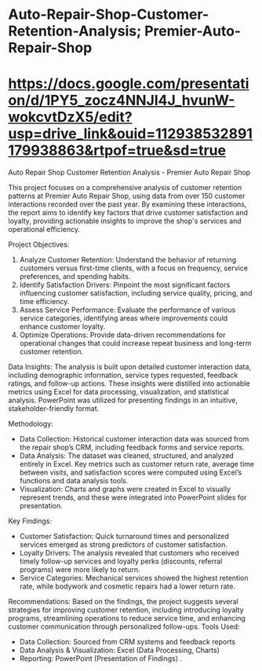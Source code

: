 # Auto-Repair-Shop-Customer-Retention-Analysis; Premier-Auto-Repair-Shop 
# https://docs.google.com/presentation/d/1PY5_zocz4NNJI4J_hvunW-wokcvtDzX5/edit?usp=drive_link&ouid=112938532891179938863&rtpof=true&sd=true 
Auto Repair Shop Customer Retention Analysis - Premier Auto Repair Shop

This project focuses on a comprehensive analysis of customer retention patterns at Premier Auto Repair Shop, using data from over 150 customer interactions recorded over the past year. By examining these interactions, the report aims to identify key factors that drive customer satisfaction and loyalty, providing actionable insights to improve the shop's services and operational efficiency.

Project Objectives:
1. Analyze Customer Retention: Understand the behavior of returning customers versus first-time clients, with a focus on frequency, service preferences, and spending habits.
2. Identify Satisfaction Drivers: Pinpoint the most significant factors influencing customer satisfaction, including service quality, pricing, and time efficiency.
3. Assess Service Performance: Evaluate the performance of various service categories, identifying areas where improvements could enhance customer loyalty.
4. Optimize Operations: Provide data-driven recommendations for operational changes that could increase repeat business and long-term customer retention.

Data Insights:
The analysis is built upon detailed customer interaction data, including demographic information, service types requested, feedback ratings, and follow-up actions. These insights were distilled into actionable metrics using Excel for data processing, visualization, and statistical analysis. PowerPoint was utilized for presenting findings in an intuitive, stakeholder-friendly format.

Methodology:
- Data Collection: Historical customer interaction data was sourced from the repair shop’s CRM, including feedback forms and service reports.
- Data Analysis: The dataset was cleaned, structured, and analyzed entirely in Excel. Key metrics such as customer return rate, average time between visits, and satisfaction scores were computed using Excel’s functions and data analysis tools.
- Visualization: Charts and graphs were created in Excel to visually represent trends, and these were integrated into PowerPoint slides for presentation.

Key Findings:
- Customer Satisfaction: Quick turnaround times and personalized services emerged as strong predictors of customer satisfaction.
- Loyalty Drivers: The analysis revealed that customers who received timely follow-up services and loyalty perks (discounts, referral programs) were more likely to return.
- Service Categories: Mechanical services showed the highest retention rate, while bodywork and cosmetic repairs had a lower return rate.

Recommendations:
Based on the findings, the project suggests several strategies for improving customer retention, including introducing loyalty programs, streamlining operations to reduce service time, and enhancing customer communication through personalized follow-ups.
Tools Used:
- Data Collection: Sourced from CRM systems and feedback reports
- Data Analysis & Visualization: Excel (Data Processing, Charts)
- Reporting: PowerPoint (Presentation of Findings)
.

